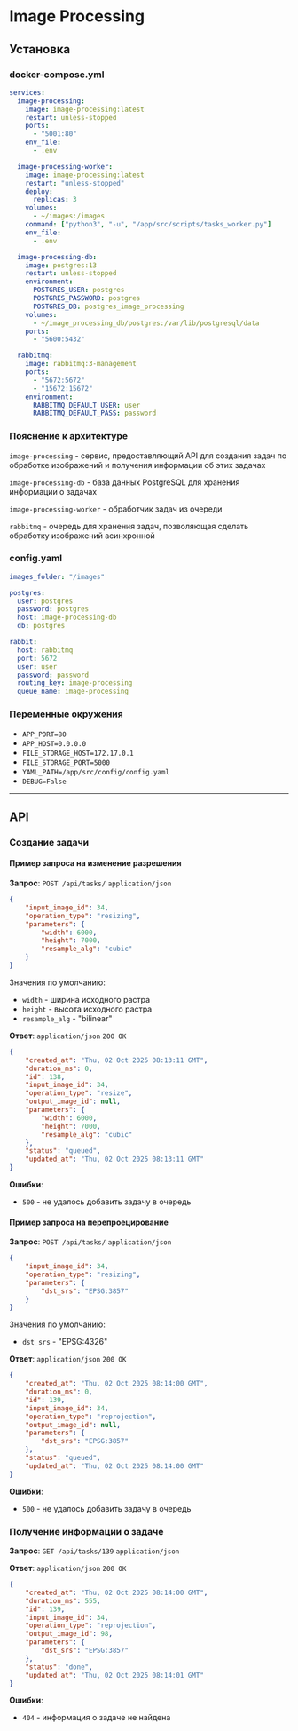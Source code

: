 # Image Processing

## Установка

### docker-compose.yml
```yaml
services:
  image-processing:
    image: image-processing:latest
    restart: unless-stopped
    ports:
      - "5001:80"
    env_file:
      - .env

  image-processing-worker:
    image: image-processing:latest
    restart: "unless-stopped"
    deploy:
      replicas: 3
    volumes:
      - ~/images:/images
    command: ["python3", "-u", "/app/src/scripts/tasks_worker.py"]
    env_file:
      - .env

  image-processing-db:
    image: postgres:13
    restart: unless-stopped
    environment:
      POSTGRES_USER: postgres
      POSTGRES_PASSWORD: postgres
      POSTGRES_DB: postgres_image_processing
    volumes:
      - ~/image_processing_db/postgres:/var/lib/postgresql/data
    ports:
      - "5600:5432"

  rabbitmq:
    image: rabbitmq:3-management
    ports:
      - "5672:5672"
      - "15672:15672"
    environment:
      RABBITMQ_DEFAULT_USER: user
      RABBITMQ_DEFAULT_PASS: password
```

### Пояснение к архитектуре
`image-processing` - сервис, предоставляющий API для создания задач по обработке изображений и получения информации об этих задачах

`image-processing-db` - база данных PostgreSQL для хранения информации о задачах

`image-processing-worker` - обработчик задач из очереди 

`rabbitmq` - очередь для хранения задач, позволяющая сделать обработку изображений асинхронной 

### config.yaml
```yaml
images_folder: "/images"

postgres:
  user: postgres
  password: postgres
  host: image-processing-db
  db: postgres

rabbit:
  host: rabbitmq
  port: 5672
  user: user
  password: password
  routing_key: image-processing
  queue_name: image-processing
```

### Переменные окружения
- `APP_PORT=80`
- `APP_HOST=0.0.0.0`
- `FILE_STORAGE_HOST=172.17.0.1`
- `FILE_STORAGE_PORT=5000`
- `YAML_PATH=/app/src/config/config.yaml`
- `DEBUG=False`

---

## API
### Создание задачи
#### Пример запроса на изменение разрешения
**Запрос**: `POST /api/tasks/` `application/json`
```json
{
    "input_image_id": 34,
    "operation_type": "resizing",
    "parameters": {
        "width": 6000,
        "height": 7000,
        "resample_alg": "cubic"
    }
}
```
Значения по умолчанию:
- `width` - ширина исходного растра
- `height` - высота исходного растра
- `resample_alg` - "bilinear"

**Ответ**: `application/json` `200 OK`
```json
{
    "created_at": "Thu, 02 Oct 2025 08:13:11 GMT",
    "duration_ms": 0,
    "id": 138,
    "input_image_id": 34,
    "operation_type": "resize",
    "output_image_id": null,
    "parameters": {
        "width": 6000,
        "height": 7000,
        "resample_alg": "cubic"
    },
    "status": "queued",
    "updated_at": "Thu, 02 Oct 2025 08:13:11 GMT"
}
```
**Ошибки**:
- `500` - не удалось добавить задачу в очередь

#### Пример запроса на перепроецирование
**Запрос**: `POST /api/tasks/` `application/json`
```json
{
    "input_image_id": 34,
    "operation_type": "resizing",
    "parameters": {
        "dst_srs": "EPSG:3857"
    }
}
```
Значения по умолчанию:
- `dst_srs` - "EPSG:4326"

**Ответ**: `application/json` `200 OK`
```json
{
    "created_at": "Thu, 02 Oct 2025 08:14:00 GMT",
    "duration_ms": 0,
    "id": 139,
    "input_image_id": 34,
    "operation_type": "reprojection",
    "output_image_id": null,
    "parameters": {
        "dst_srs": "EPSG:3857"
    },
    "status": "queued",
    "updated_at": "Thu, 02 Oct 2025 08:14:00 GMT"
}
```

**Ошибки**:
- `500` - не удалось добавить задачу в очередь

### Получение информации о задаче
**Запрос**: `GET /api/tasks/139` `application/json`

**Ответ**: `application/json` `200 OK`
```json
{
    "created_at": "Thu, 02 Oct 2025 08:14:00 GMT",
    "duration_ms": 555,
    "id": 139,
    "input_image_id": 34,
    "operation_type": "reprojection",
    "output_image_id": 98,
    "parameters": {
        "dst_srs": "EPSG:3857"
    },
    "status": "done",
    "updated_at": "Thu, 02 Oct 2025 08:14:01 GMT"
}
```

**Ошибки**:
- `404` - информация о задаче не найдена